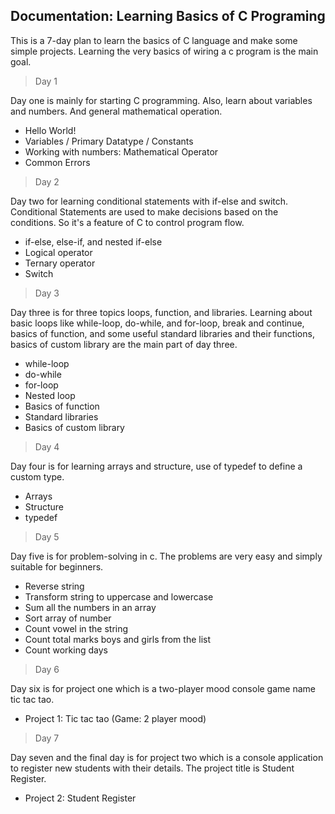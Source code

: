 ## Documentation: Learning Basics of C Programing

<!-- short description -->

This is a 7-day plan to learn the basics of C language and make some simple projects. Learning the very basics of wiring a c program is the main goal.

<!-- plan structure -->

> Day 1

Day one is mainly for starting C programming. Also, learn about variables and numbers. And general mathematical operation.

- Hello World!
- Variables / Primary Datatype / Constants
- Working with numbers: Mathematical Operator
- Common Errors

> Day 2

Day two for learning conditional statements with if-else and switch. Conditional Statements are used to make decisions based on the conditions. So it's a feature of C to control program flow.

- if-else, else-if, and nested if-else
- Logical operator
- Ternary operator
- Switch

> Day 3

Day three is for three topics loops, function, and libraries. Learning about basic loops like while-loop, do-while, and for-loop, break and continue, basics of function, and some useful standard libraries and their functions, basics of custom library are the main part of day three.

- while-loop
- do-while
- for-loop
- Nested loop
- Basics of function
- Standard libraries
- Basics of custom library

> Day 4

Day four is for learning arrays and structure, use of typedef to define a custom type.

- Arrays
- Structure
- typedef

> Day 5

Day five is for problem-solving in c. The problems are very easy and simply suitable for beginners.

- Reverse string
- Transform string to uppercase and lowercase
- Sum all the numbers in an array
- Sort array of number
- Count vowel in the string
- Count total marks boys and girls from the list
- Count working days

> Day 6

Day six is for project one which is a two-player mood console game name tic tac tao.

- Project 1: Tic tac tao (Game: 2 player mood)

> Day 7

Day seven and the final day is for project two which is a console application to register new students with their details. The project title is Student Register.

- Project 2: Student Register
